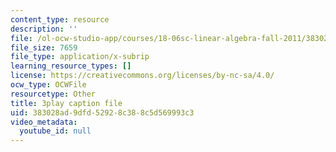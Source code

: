 ```yaml
---
content_type: resource
description: ''
file: /ol-ocw-studio-app/courses/18-06sc-linear-algebra-fall-2011/383028ad9dfd52928c388c5d569993c3_OZxzHcW663g.srt
file_size: 7659
file_type: application/x-subrip
learning_resource_types: []
license: https://creativecommons.org/licenses/by-nc-sa/4.0/
ocw_type: OCWFile
resourcetype: Other
title: 3play caption file
uid: 383028ad-9dfd-5292-8c38-8c5d569993c3
video_metadata:
  youtube_id: null
---
```

